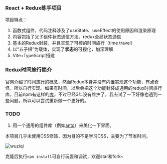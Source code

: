 ### React + Redux练手项目

项目特点：

1. 函数式组件，代码注释涉及了useState、useEffect的使用原因和渲染原理
2. 内容包括了父子组件状态通信方法、redux全局状态通信
3. 基本的Redux封装，并且实现了可控的时间旅行（time travel）
4. 以“五子棋”为载体，实现了**状态**的可视化，加深理解
5. Vite+TypeScript搭建



### Redux时间旅行简介

官网介绍了[时间旅行](https://redux.js.org/recipes/implementing-undo-history)的概念，然而Redux本身并没有内置实现这个功能，有点奇怪，所以自行实现。如果有时间，以后会把这个功能封装成通用的redux时间旅行库。目前npm有这样的[库](https://www.npmjs.com/package/redux-time-travel)，不过已经3年没有维护了，我去试了一下好像也遇到一些问题，所以可以尝试重新做一个更好的。



### TODO

1. 用一个通用的组件库（例如[antd](https://ant.design/index-cn)）来美化一下界面。



本项目几乎未使用CSS修饰，因为目的不是学习CSS，主要为了节省时间，

![wuziqi](https://cescdf.com/image/gif/wuziqi.gif)

克隆后执行`npm install`可自行玩耍和调试，欢迎star和fork~